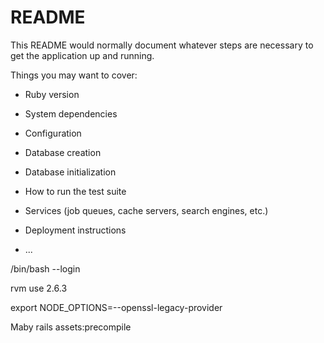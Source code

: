 # README

This README would normally document whatever steps are necessary to get the
application up and running.

Things you may want to cover:

- Ruby version

- System dependencies

- Configuration

- Database creation

- Database initialization

- How to run the test suite

- Services (job queues, cache servers, search engines, etc.)

- Deployment instructions

- ...

/bin/bash --login

rvm use 2.6.3

export NODE_OPTIONS=--openssl-legacy-provider

Maby rails assets:precompile
